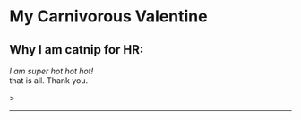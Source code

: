 <!doctype html>
<html>
<head><title>My Carnivorous Valentine</title></head>
<body>
	<h1>My Carnivorous Valentine</h1>
	<h2>Why I am catnip for HR:</h2>
	<p><em>I am super hot hot hot!</em>
	<br />that is all. Thank you.</p>>
	<hr />
</body>
</html>